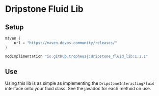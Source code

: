 # Dripstone Fluid Lib

## Setup
```groovy
maven {
    url = "https://maven.devos.community/releases/"
}
```
```groovy
modImplimentation "io.github.tropheusj:dripstone_fluid_lib:1.1.1"
```

## Use
Using this lib is as simple as implementing the `DripstoneInteractingFluid`
interface onto your fluid class. See the javadoc for each method on use.
